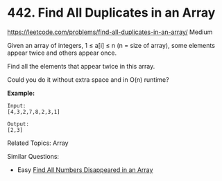 # 442. Find All Duplicates in an Array
<https://leetcode.com/problems/find-all-duplicates-in-an-array/>
Medium

Given an array of integers, 1 ≤ a[i] ≤ n (n = size of array), some elements appear twice and others appear once.

Find all the elements that appear twice in this array.

Could you do it without extra space and in O(n) runtime?

**Example:**

    Input:
    [4,3,2,7,8,2,3,1]

    Output:
    [2,3]

Related Topics: Array

Similar Questions: 
* Easy [Find All Numbers Disappeared in an Array](https://leetcode.com/problems/find-all-numbers-disappeared-in-an-array/)